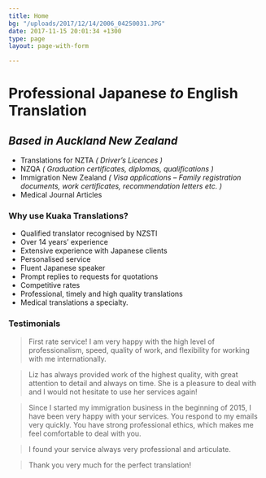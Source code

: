 ```yaml
---
title: Home
bg: "/uploads/2017/12/14/2006_04250031.JPG"
date: 2017-11-15 20:01:34 +1300
type: page
layout: page-with-form

---
```

# Professional Japanese _to_ English Translation

## _Based in Auckland New Zealand_

* Translations for NZTA _( Driver’s Licences )_
* NZQA _( Graduation certificates, diplomas, qualifications )_
* Immigration New Zealand _( Visa applications – Family registration documents, work certificates, recommendation letters etc. )_
* Medical Journal Articles

### Why use Kuaka Translations?

* Qualified translator recognised by NZSTI
* Over 14 years’ experience
* Extensive experience with Japanese clients
* Personalised service
* Fluent Japanese speaker
* Prompt replies to requests for quotations
* Competitive rates
* Professional, timely and high quality translations
* Medical translations a specialty.

### Testimonials
> First rate service! I am very happy with the high level of professionalism, speed, quality of work, and flexibility for working with me internationally.

> Liz has always provided work of the highest quality, with great attention to detail and always on time. She is a pleasure to deal with and I would not hesitate to use her services again!

> Since I started my immigration business in the beginning of 2015, I have been very happy with your services. You respond to my emails very quickly. You have strong professional ethics, which makes me feel comfortable to deal with you.

> I found your service always very professional and articulate.

> Thank you very much for the perfect translation!
